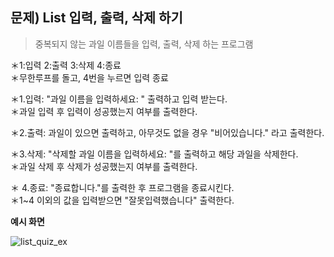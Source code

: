 ## 문제) List 입력, 출력, 삭제 하기  

> 중복되지 않는 과일 이름들을 입력, 출력, 삭제 하는 프로그램  

＊1:입력 2:출력 3:삭제 4:종료  
＊무한루프를 돌고, 4번을 누르면 입력 종료    
  
＊1.입력: "과일 이름을 입력하세요: " 출력하고 입력 받는다.  
＊과일 입력 후 입력이 성공했는지 여부를 출력한다.  

＊2.출력: 과일이 있으면 출력하고, 아무것도 없을 경우 "비어있습니다." 라고 출력한다.  

＊3.삭제: "삭제할 과일 이름을 입력하세요: "를 출력하고 해당 과일을 삭제한다.  
＊과일 삭제 후 삭제가 성공했는지 여부를 출력한다.  

＊ 4.종료: "종료합니다."를 출력한 후 프로그램을 종료시킨다.  
＊1~4 이외의 값을 입력받으면 "잘못입력했습니다" 출력한다.  

**예시 화면**  
  
![list_quiz_ex](https://github.com/marobiana/lecture/blob/master/Java2/08_collection_list_quiz/list_ex.png?raw=true)



